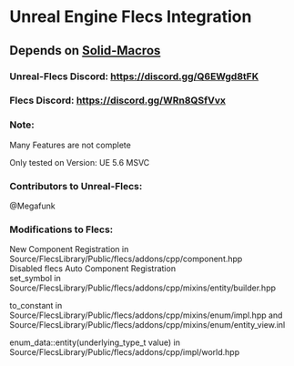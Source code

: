 # Unreal Engine Flecs Integration

## Depends on [Solid-Macros](https://github.com/Reddy-dev/Solid-Macros)

### Unreal-Flecs Discord: https://discord.gg/Q6EWgd8tFK

### Flecs Discord: https://discord.gg/WRn8QSfVvx

### Note:

Many Features are not complete

Only tested on Version: UE 5.6 MSVC

### Contributors to Unreal-Flecs:

@Megafunk

### Modifications to Flecs:

New Component Registration in Source/FlecsLibrary/Public/flecs/addons/cpp/component.hpp  
Disabled flecs Auto Component Registration  
set\_symbol in Source/FlecsLibrary/Public/flecs/addons/cpp/mixins/entity/builder.hpp

to\_constant in Source/FlecsLibrary/Public/flecs/addons/cpp/mixins/enum/impl.hpp and Source/FlecsLibrary/Public/flecs/addons/cpp/mixins/enum/entity\_view.inl

enum\_data<E>::entity(underlying\_type\_t<E> value) in Source/FlecsLibrary/Public/flecs/addons/cpp/impl/world.hpp

